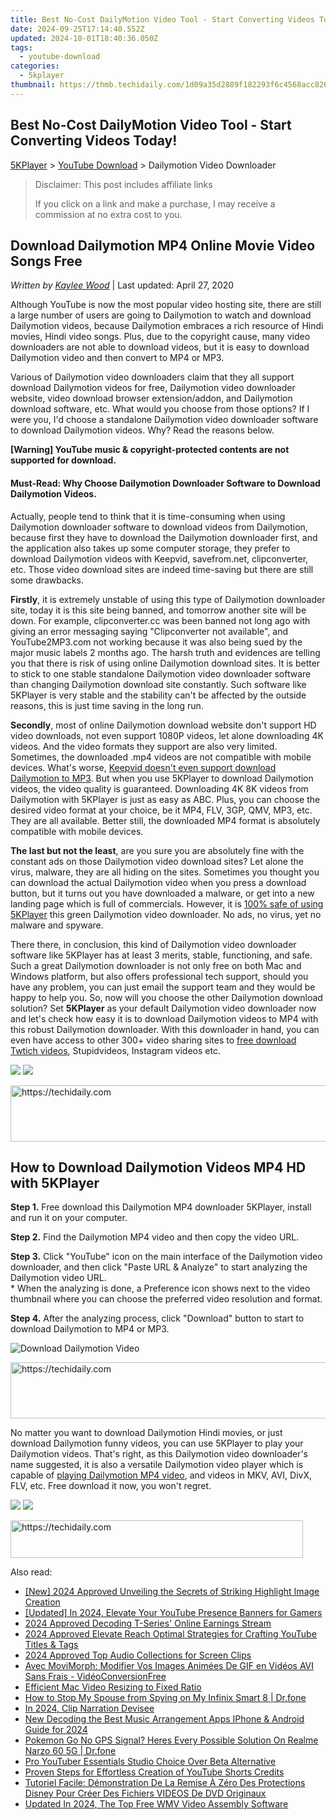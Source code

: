 ```yaml
---
title: Best No-Cost DailyMotion Video Tool - Start Converting Videos Today!
date: 2024-09-25T17:14:40.552Z
updated: 2024-10-01T18:40:36.050Z
tags:
  - youtube-download
categories:
  - 5kplayer
thumbnail: https://thmb.techidaily.com/1d09a35d2889f182293f6c4568acc826b5a70f4b0e7972cc64ae0b415a19b02f.jpg
---
```


## Best No-Cost DailyMotion Video Tool - Start Converting Videos Today!

[5KPlayer](https://tools.techidaily.com/5kplayer/products/) \> [YouTube Download](https://tools.techidaily.com/5kplayer/youtube-download/) \> Dailymotion Video Downloader

>  Disclaimer: This post includes affiliate links
>
>  If you click on a link and make a purchase, I may receive a commission at no extra cost to you.
>

## Download Dailymotion MP4 Online Movie Video Songs Free

 _Written by [Kaylee Wood](https://www.quora.com/profile/Amanda-Hu-21)_ | Last updated: April 27, 2020 

Although YouTube is now the most popular video hosting site, there are still a large number of users are going to Dailymotion to watch and download Dailymotion videos, because Dailymotion embraces a rich resource of Hindi movies, Hindi video songs. Plus, due to the copyright cause, many video downloaders are not able to download videos, but it is easy to download Dailymotion video and then convert to MP4 or MP3\. 

Various of Dailymotion video downloaders claim that they all support download Dailymotion videos for free, Dailymotion video downloader website, video download browser extension/addon, and Dailymotion download software, etc. What would you choose from those options? If I were you, I'd choose a standalone Dailymotion video downloader software to download Dailymotion videos. Why? Read the reasons below. 

**\[Warning\] YouTube music & copyright-protected contents are not supported for download.**

#### **Must-Read: Why Choose Dailymotion Downloader Software to Download Dailymotion Videos.**

Actually, people tend to think that it is time-consuming when using Dailymotion downloader software to download videos from Dailymotion, because first they have to download the Dailymotion downloader first, and the application also takes up some computer storage, they prefer to download Dailymotion videos with Keepvid, savefrom.net, clipconverter, etc. Those video download sites are indeed time-saving but there are still some drawbacks. 

**Firstly**, it is extremely unstable of using this type of Dailymotion downloader site, today it is this site being banned, and tomorrow another site will be down. For example, clipconverter.cc was been banned not long ago with giving an error messaging saying "Clipconverter not available", and YouTube2MP3.com not working because it was also being sued by the major music labels 2 months ago. The harsh truth and evidences are telling you that there is risk of using online Dailymotion download sites. It is better to stick to one stable standalone Dailymotion video downloader software than changing Dailymotion download site constantly. Such software like 5KPlayer is very stable and the stability can't be affected by the outside reasons, this is just time saving in the long run. 

**Secondly**, most of online Dailymotion download website don't support HD video downloads, not even support 1080P videos, let alone downloading 4K videos. And the video formats they support are also very limited. Sometimes, the downloaded .mp4 videos are not compatible with mobile devices. What's worse, [Keepvid doesn't even support download Dailymotion to MP3](https://tools.techidaily.com/5kplayer/youtube-download/). But when you use 5KPlayer to download Dailymotion videos, the video quality is guaranteed. Downloading 4K 8K videos from Dailymotion with 5KPlayer is just as easy as ABC. Plus, you can choose the desired video format at your choice, be it MP4, FLV, 3GP, QMV, MP3, etc. They are all available. Better still, the downloaded MP4 format is absolutely compatible with mobile devices. 

**The last but not the least**, are you sure you are absolutely fine with the constant ads on those Dailymotion video download sites? Let alone the virus, malware, they are all hiding on the sites. Sometimes you thought you can download the actual Dailymotion video when you press a download button, but it turns out you have downloaded a malware, or get into a new landing page which is full of commercials. However, it is [100% safe of using 5KPlayer](https://tools.techidaily.com/5kplayer/video-music-player/) this green Dailymotion video downloader. No ads, no virus, yet no malware and spyware.

There there, in conclusion, this kind of Dailymotion video downloader software like 5KPlayer has at least 3 merits, stable, functioning, and safe. Such a great Dailymotion downloader is not only free on both Mac and Windows platform, but also offers professional tech support, should you have any problem, you can just email the support team and they would be happy to help you. So, now will you choose the other Dailymotion download solution? Set **5KPlayer** as your default Dailymotion video downloader now and let's check how easy it is to download Dailymotion videos to MP4 with this robust Dailymotion downloader. With this downloader in hand, you can even have access to other 300+ video sharing sites to [free download Twtich videos](https://tools.techidaily.com/5kplayer/youtube-download/), Stupidvideos, Instagram videos etc.

[![](https://www.5kplayer.com/youtube-download/../button/freedownwhitewin.png)](https://tools.techidaily.com/5kplayer/products/) [![](https://www.5kplayer.com/youtube-download/../button/freedownbackmac.png)](https://tools.techidaily.com/5kplayer/products/) 

<!-- affiliate ads begin -->
<a href="https://aligracehair.sjv.io/c/5597632/2115937/19272" target="_top" id="2115937">
  <img src="//a.impactradius-go.com/display-ad/19272-2115937" border="0" alt="https://techidaily.com" width="728" height="90"/>
</a>
<img height="0" width="0" src="https://aligracehair.sjv.io/i/5597632/2115937/19272" style="position:absolute;visibility:hidden;" border="0" />
<!-- affiliate ads end -->

##  How to Download Dailymotion Videos MP4 HD with 5KPlayer

**Step 1.** Free download this Dailymotion MP4 downloader 5KPlayer, install and run it on your computer.

**Step 2.** Find the Dailymotion MP4 video and then copy the video URL.

**Step 3.** Click "YouTube" icon on the main interface of the Dailymotion video downloader, and then click "Paste URL & Analyze" to start analyzing the Dailymotion video URL.  
 \* When the analyzing is done, a Preference icon shows next to the video thumbnail where you can choose the preferred video resolution and format.

**Step 4.** After the analyzing process, click "Download" button to start to download Dailymotion to MP4 or MP3.

![Download Dailymotion Video](https://www.5kplayer.com/youtube-download/img/download-dailymotion-mp4.jpg) 

<!-- affiliate ads begin -->
<a href="https://dhgate.sjv.io/c/5597632/1186802/12108" target="_top" id="1186802">
  <img src="//a.impactradius-go.com/display-ad/12108-1186802" border="0" alt="https://techidaily.com" width="728" height="90"/>
</a>
<img height="0" width="0" src="https://dhgate.sjv.io/i/5597632/1186802/12108" style="position:absolute;visibility:hidden;" border="0" />
<!-- affiliate ads end -->

No matter you want to download Dailymotion Hindi movies, or just download Dailymotion funny videos, you can use 5KPlayer to play your Dailymotion videos. That's right, as this Dailymotion video downloader's name suggested, it is also a versatile Dailymotion video player which is capable of [playing Dailymotion MP4 video](https://tools.techidaily.com/5kplayer/video-music-player/), and videos in MKV, AVI, DivX, FLV, etc. Free download it now, you won't regret. 

[![](https://www.5kplayer.com/youtube-download/../button/freedownwhitewin.png)](https://tools.techidaily.com/5kplayer/products/) [![](https://www.5kplayer.com/youtube-download/../button/freedownbackmac.png)](https://tools.techidaily.com/5kplayer/products/)

<!-- affiliate ads begin -->
<a href="https://aligracehair.sjv.io/c/5597632/2135360/19272" target="_top" id="2135360">
  <img src="//a.impactradius-go.com/display-ad/19272-2135360" border="0" alt="https://techidaily.com" width="468" height="60"/>
</a>
<img height="0" width="0" src="https://aligracehair.sjv.io/i/5597632/2135360/19272" style="position:absolute;visibility:hidden;" border="0" />
<!-- affiliate ads end -->

<ins class="adsbygoogle"
     style="display:block"
     data-ad-format="autorelaxed"
     data-ad-client="ca-pub-7571918770474297"
     data-ad-slot="1223367746"></ins>

<ins class="adsbygoogle"
     style="display:block"
     data-ad-client="ca-pub-7571918770474297"
     data-ad-slot="8358498916"
     data-ad-format="auto"
     data-full-width-responsive="true"></ins>

<span class="atpl-alsoreadstyle">Also read:</span>
<div><ul>
<li><a href="https://instagram-clips.techidaily.com/new-2024-approved-unveiling-the-secrets-of-striking-highlight-image-creation/"><u>[New] 2024 Approved Unveiling the Secrets of Striking Highlight Image Creation</u></a></li>
<li><a href="https://facebook-video-share.techidaily.com/updated-in-2024-elevate-your-youtube-presence-banners-for-gamers/"><u>[Updated] In 2024, Elevate Your YouTube Presence Banners for Gamers</u></a></li>
<li><a href="https://youtube-video-recordings.techidaily.com/2024-approved-decoding-t-series-online-earnings-stream/"><u>2024 Approved Decoding T-Series' Online Earnings Stream</u></a></li>
<li><a href="https://youtube-video-recordings.techidaily.com/2024-approved-elevate-reach-optimal-strategies-for-crafting-youtube-titles-and-tags/"><u>2024 Approved Elevate Reach Optimal Strategies for Crafting YouTube Titles & Tags</u></a></li>
<li><a href="https://fox-access.techidaily.com/2024-approved-top-audio-collections-for-screen-clips/"><u>2024 Approved Top Audio Collections for Screen Clips</u></a></li>
<li><a href="https://win-ratings.techidaily.com/avec-movimorph-modifier-vos-images-animees-de-gif-en-videos-avi-sans-frais-videoconversionfree/"><u>Avec MoviMorph: Modifier Vos Images Animées De GIF en Vidéos AVI Sans Frais - VidéoConversionFree</u></a></li>
<li><a href="https://youtube-video-recordings.techidaily.com/efficient-mac-video-resizing-to-fixed-ratio/"><u>Efficient Mac Video Resizing to Fixed Ratio</u></a></li>
<li><a href="https://fake-location.techidaily.com/how-to-stop-my-spouse-from-spying-on-my-infinix-smart-8-drfone-by-drfone-virtual-android/"><u>How to Stop My Spouse from Spying on My Infinix Smart 8 | Dr.fone</u></a></li>
<li><a href="https://youtube-video-recordings.techidaily.com/in-2024-clip-narration-devisee/"><u>In 2024, Clip Narration Devisee</u></a></li>
<li><a href="https://sound-tweaking.techidaily.com/new-decoding-the-best-music-arrangement-apps-iphone-and-android-guide-for-2024/"><u>New Decoding the Best Music Arrangement Apps IPhone & Android Guide for 2024</u></a></li>
<li><a href="https://pokemon-go-android.techidaily.com/pokemon-go-no-gps-signal-heres-every-possible-solution-on-realme-narzo-60-5g-drfone-by-drfone-virtual-android/"><u>Pokemon Go No GPS Signal? Heres Every Possible Solution On Realme Narzo 60 5G | Dr.fone</u></a></li>
<li><a href="https://youtube-video-recordings.techidaily.com/pro-youtuber-essentials-studio-choice-over-beta-alternative/"><u>Pro YouTuber Essentials Studio Choice Over Beta Alternative</u></a></li>
<li><a href="https://youtube-video-recordings.techidaily.com/proven-steps-for-effortless-creation-of-youtube-shorts-credits/"><u>Proven Steps for Effortless Creation of YouTube Shorts Credits</u></a></li>
<li><a href="https://blog-min.techidaily.com/tutoriel-facile-demonstration-de-la-remise-a-zero-des-protections-disney-pour-creer-des-fichiers-videos-de-dvd-originaux/"><u>Tutoriel Facile: Démonstration De La Remise À Zéro Des Protections Disney Pour Créer Des Fichiers VIDEOS De DVD Originaux</u></a></li>
<li><a href="https://smart-video-editing.techidaily.com/updated-in-2024-the-top-free-wmv-video-assembly-software/"><u>Updated In 2024, The Top Free WMV Video Assembly Software</u></a></li>
</ul></div>

